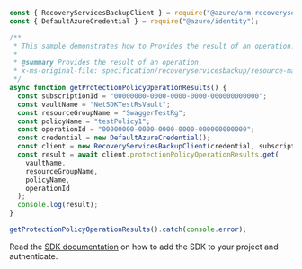 ```javascript
const { RecoveryServicesBackupClient } = require("@azure/arm-recoveryservicesbackup");
const { DefaultAzureCredential } = require("@azure/identity");

/**
 * This sample demonstrates how to Provides the result of an operation.
 *
 * @summary Provides the result of an operation.
 * x-ms-original-file: specification/recoveryservicesbackup/resource-manager/Microsoft.RecoveryServices/stable/2022-03-01/examples/AzureIaasVm/ProtectionPolicyOperationResults_Get.json
 */
async function getProtectionPolicyOperationResults() {
  const subscriptionId = "00000000-0000-0000-0000-000000000000";
  const vaultName = "NetSDKTestRsVault";
  const resourceGroupName = "SwaggerTestRg";
  const policyName = "testPolicy1";
  const operationId = "00000000-0000-0000-0000-000000000000";
  const credential = new DefaultAzureCredential();
  const client = new RecoveryServicesBackupClient(credential, subscriptionId);
  const result = await client.protectionPolicyOperationResults.get(
    vaultName,
    resourceGroupName,
    policyName,
    operationId
  );
  console.log(result);
}

getProtectionPolicyOperationResults().catch(console.error);
```

Read the [SDK documentation](https://github.com/Azure/azure-sdk-for-js/blob/%40azure%2Farm-recoveryservicesbackup_9.0.0/sdk/recoveryservicesbackup/arm-recoveryservicesbackup/README.md) on how to add the SDK to your project and authenticate.
